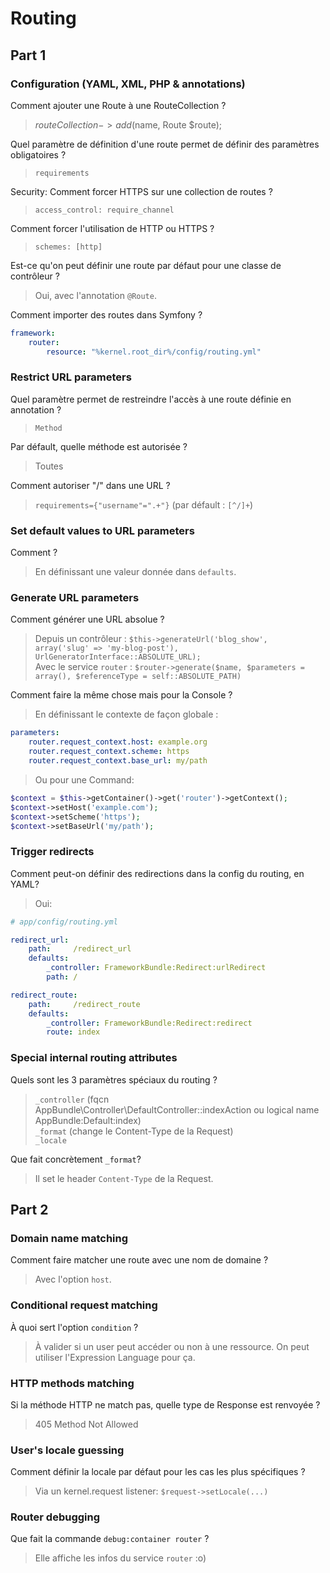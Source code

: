 # Routing

## Part 1

### Configuration (YAML, XML, PHP & annotations)
Comment ajouter une Route à une RouteCollection ?
> $routeCollection->add($name, Route $route);

Quel paramètre de définition d'une route permet de définir des paramètres obligatoires ?
> `requirements`

Security: Comment forcer HTTPS sur une collection de routes ?
> `access_control: require_channel`

Comment forcer l'utilisation de HTTP ou HTTPS ?
> `schemes: [http]`

Est-ce qu'on peut définir une route par défaut pour une classe de contrôleur ?
> Oui, avec l'annotation `@Route`.

Comment importer des routes dans Symfony ?
```yaml
framework:
    router:
        resource: "%kernel.root_dir%/config/routing.yml"
```

### Restrict URL parameters
Quel paramètre permet de restreindre l'accès à une route définie en annotation ?
> `Method`

Par défault, quelle méthode est autorisée ?
> Toutes

Comment autoriser "/" dans une URL ?
> `requirements={"username"=".+"}` (par défault : `[^/]+`)

### Set default values to URL parameters
Comment ?
> En définissant une valeur donnée dans `defaults`.

### Generate URL parameters
Comment générer une URL absolue ?
> Depuis un contrôleur : `$this->generateUrl('blog_show', array('slug' => 'my-blog-post'), UrlGeneratorInterface::ABSOLUTE_URL);`  
> Avec le service `router` : `$router->generate($name, $parameters = array(), $referenceType = self::ABSOLUTE_PATH)`

Comment faire la même chose mais pour la Console ?
> En définissant le contexte de façon globale :
```yaml
parameters:
    router.request_context.host: example.org
    router.request_context.scheme: https
    router.request_context.base_url: my/path
```
> Ou pour une Command:
```php
$context = $this->getContainer()->get('router')->getContext();
$context->setHost('example.com');
$context->setScheme('https');
$context->setBaseUrl('my/path');
```

### Trigger redirects
Comment peut-on définir des redirections dans la config du routing, en YAML?
> Oui:
```yaml
# app/config/routing.yml

redirect_url:
    path:     /redirect_url
    defaults:
        _controller: FrameworkBundle:Redirect:urlRedirect
        path: /

redirect_route:
    path:     /redirect_route
    defaults:
        _controller: FrameworkBundle:Redirect:redirect
        route: index
```

### Special internal routing attributes
Quels sont les 3 paramètres spéciaux du routing ?
> `_controller` (fqcn AppBundle\Controller\DefaultController::indexAction ou logical name AppBundle:Default:index)  
> `_format` (change le Content-Type de la Request)  
> `_locale`  

Que fait concrètement `_format`?
> Il set le header `Content-Type` de la Request.


## Part 2

### Domain name matching
Comment faire matcher une route avec une nom de domaine ?
> Avec l'option `host`.

### Conditional request matching
À quoi sert l'option `condition` ?
> À valider si un user peut accéder ou non à une ressource. On peut utiliser l'Expression Language pour ça.

### HTTP methods matching
Si la méthode HTTP ne match pas, quelle type de Response est renvoyée ?
> 405 Method Not Allowed

### User's locale guessing
Comment définir la locale par défaut pour les cas les plus spécifiques ?
> Via un kernel.request listener: `$request->setLocale(...)`

### Router debugging
Que fait la commande `debug:container router` ?
> Elle affiche les infos du service `router` :o)
